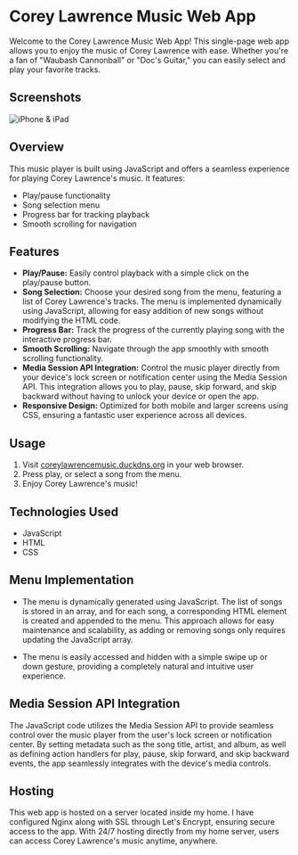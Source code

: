 # Corey Lawrence Music Web App

Welcome to the Corey Lawrence Music Web App! This single-page web app allows you to enjoy the music of Corey Lawrence with ease. Whether you're a fan of "Waubash Cannonball" or "Doc's Guitar," you can easily select and play your favorite tracks.

## Screenshots
   ![iPhone & iPad](./Screenshots/1.png)

## Overview

This music player is built using JavaScript and offers a seamless experience for playing Corey Lawrence's music. It features:

- Play/pause functionality
- Song selection menu
- Progress bar for tracking playback
- Smooth scrolling for navigation

## Features

- **Play/Pause:** Easily control playback with a simple click on the play/pause button.
- **Song Selection:** Choose your desired song from the menu, featuring a list of Corey Lawrence's tracks. The menu is implemented dynamically using JavaScript, allowing for easy addition of new songs without modifying the HTML code.
- **Progress Bar:** Track the progress of the currently playing song with the interactive progress bar.
- **Smooth Scrolling:** Navigate through the app smoothly with smooth scrolling functionality.
- **Media Session API Integration:** Control the music player directly from your device's lock screen or notification center using the Media Session API. This integration allows you to play, pause, skip forward, and skip backward without having to unlock your device or open the app.
- **Responsive Design:** Optimized for both mobile and larger screens using CSS, ensuring a fantastic user experience across all devices.


## Usage

1. Visit [coreylawrencemusic.duckdns.org](https://coreylawrencemusic.duckdns.org) in your web browser.
2. Press play, or select a song from the menu.
3. Enjoy Corey Lawrence's music!

## Technologies Used

- JavaScript
- HTML
- CSS

## Menu Implementation

- The menu is dynamically generated using JavaScript. The list of songs is stored in an array, and for each song, a corresponding HTML element is created and appended to the menu. This approach allows for easy maintenance and scalability, as adding or removing songs only requires updating the JavaScript array.

- The menu is easily accessed and hidden with a simple swipe up or down gesture, providing a completely natural and intuitive user experience.

## Media Session API Integration

The JavaScript code utilizes the Media Session API to provide seamless control over the music player from the user's lock screen or notification center. By setting metadata such as the song title, artist, and album, as well as defining action handlers for play, pause, skip forward, and skip backward events, the app seamlessly integrates with the device's media controls.

## Hosting

This web app is hosted on a server located inside my home. I have configured Nginx along with SSL through Let's Encrypt, ensuring secure access to the app. With 24/7 hosting directly from my home server, users can access Corey Lawrence's music anytime, anywhere.
